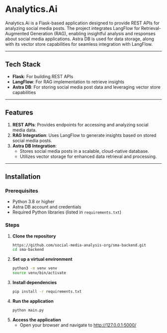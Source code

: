# Analytics.Ai

Analytics.Ai is a Flask-based application designed to provide REST APIs for analyzing social media posts. The project integrates LangFlow for Retrieval-Augmented Generation (RAG), enabling insightful analysis and responses about social media applications. Astra DB is used for data storage, along with its vector store capabilities for seamless integration with LangFlow.

---

## Tech Stack  
- **Flask**: For building REST APIs  
- **LangFlow**: For RAG implementation to retrieve insights  
- **Astra DB**: For storing social media post data and leveraging vector store capabilities  

---

## Features  
1. **REST APIs**: Provides endpoints for accessing and analyzing social media data.  
2. **RAG Integration**: Uses LangFlow to generate insights based on stored social media posts.  
3. **Astra DB Integration**:  
   - Stores social media posts in a scalable, cloud-native database.  
   - Utilizes vector storage for enhanced data retrieval and processing.  

---

## Installation  

### Prerequisites  
- Python 3.8 or higher  
- Astra DB account and credentials  
- Required Python libraries (listed in `requirements.txt`)  

### Steps  
1. **Clone the repository**  
   ```bash  
   https://github.com/social-media-analysis-org/sma-backend.git
   cd sma-backend
   
2. **Set up a virtual environment**  
   ```bash  
   python3 -m venv venv
   source venv/bin/activate

3. **Install dependencies**  
   ```bash  
   pip install -r requirements.txt 

4. **Run the application**  
   ```bash  
   python main.py

5. **Access the application**
   - Open your browser and navigate to http://127.0.0.1:5000/

